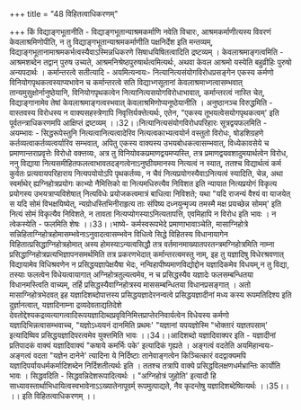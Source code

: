 +++
title = "48 विहितत्वाधिकरणम्"

+++
किं विद्याङ्गभूतानीति - विद्याङ्गभूतान्याश्रमकर्माणि नवेति विचारः, आश्रमकर्माणीत्यस्य विवरणं केवलाश्रमिणोपीति, न तु विद्याङ्गभूतान्याश्रमकर्माणीति पक्षनिर्देश इति मन्तव्यम्, विद्याङ्गभूतानामाश्रमकर्भत्वस्यैवाऽस्मिन्नधिकरणे सिषाधयिषितत्वादिति द्रष्टव्यम् । केवलाश्रमाङ्गत्वमिति - आश्रमशब्देन तद्वान् पुरुष उच्यते, आश्रमनिश्रेष्ठपुरुषार्थत्वमित्यर्थः, अथवा केवल आश्रमो यस्येति बहुव्रीहिः पुरुषो अन्यपदार्थः । कर्मान्तरत्वे सतीत्यादि - अयमित्यन्वयः- नित्यानित्यसंयोगविरोधप्रसङ्गेन एकस्य कर्मणो विनियोगपृथकत्वस्याप्यभावेन च कर्मान्तरत्वे सति विद्याभ्गसूतानां केवलाश्रमाभ्गत्वासम्भवात् तान्यमुसुक्षोर्नानुष्ठेयानि, विनियोगपृथकत्वेन नित्यानित्यसयोगविरोधाभावात्, कर्मान्तरत्वं नास्ति चेत्, विद्याङ्गानामेव तेषां केवलाश्रमाङ्गत्वस्भवात् केवलाश्रमिणोप्यनूष्ठेयानीति । अनुष्ठानञ्च विरुद्धमिति - वास्तवस्य विरोधस्य न वाक्यसहस्त्रेणापि निवृत्तिर्यक्त्तेत्यर्थः, एतेन, "एकस्य तूभयत्वेसयोगपृथकत्वम्' इति पूर्वतन्त्राधिकरणमपि आक्षिप्तं द्रष्टव्यम् ।।32।।नित्यानित्यसंयोगविरोधपरिहारः सूत्रद्वयफलमिति - अयम्भावः - सिद्धरूपेस्तुनि नित्यत्वानित्यत्वादेरिव नित्यत्वकाभ्यत्वयोर्न वस्तुतो विरोधः, षोडशिग्रहणे कर्तव्यत्वाकर्तव्यत्वर्यारिव सम्भवात्, अपितु एकस्य वाक्यस्य उभयबोधकत्वासम्भवात्, विध्येकावसेये च प्रमाणान्तराप्रवृत्तेः विरोधो वक्त्तव्यः, अत्र तु विनियोवकप्रमाणद्वयमप्यस्ति, तत्र प्रमाणद्वयवशादुमयार्थत्वेन विरोध, ननु विद्याया नित्यसमीहितफलत्वाभावतदङ्गत्वेनाऽनुष्ठीयमानस्य नित्यत्वं न स्यात्, ततश्च विद्यार्थत्वं कर्म कुर्वतः प्रत्यवायपरिहाराय नित्यपयोयोऽपि पृथकर्तव्यः, न चैवं नित्यप्रयोगस्यैवाऽनित्यत्वं स्यादिति, चेन्न, अथा स्वर्माथेर् ह्यग्निहोत्रप्रयोगः काभ्यो नैमित्तिको वा नित्यमधिरुत्यैव निविशत इति न्यायात नित्यप्रयोगं विकृत्य प्रयोगस्य उभयत्राप्यविशेषात् नित्यविधेः प्रयोजकत्वमात्रं बाधित्वा निविशते; यथा "यदि राजन्यं वैश्यं वा याजयेत् स यदि सोमं विभक्षयिष्येत्, न्यग्रोधस्तिभिनीराहृत्य ताः संपिष्य दध्नयुन्मृज्य तमस्मै मक्ष प्रयच्छेन्न सोमम्' इति नित्यं सोमं विकृत्यैव निविशते, न तावता नित्यप्योगस्याऽनित्यतापत्ति, एवमिहापि न विरोध इति भावः । न त्वेकस्येति - फलमिति शेषः ।।33।।भाष्ये- कर्मस्वरूपभेदे प्रमाणाभावाञ्चेति, मासाग्निहोत्रे सन्निहिताग्निहोत्रहोमासम्भवेनाऽनुवादत्वासम्भवेन विधित्वे सिद्धे विहितस्य विधानायागेन विहितात्प्रसिद्धाग्निहोत्रहोमात् अस्य होमस्याऽन्यत्वसिद्धौ तत्र वर्तमानमाख्यातपरतन्त्रमग्निहोत्रमिति नाम्ना प्रसिद्धाग्निहोत्रप्रत्यभिज्ञापनसमर्थमिति तत्र प्रकरणभेदात् कर्मान्तरत्वमस्तु नाम्, इह तु यज्ञादिषु विधेरश्रवणात् विद्यायामेव विधिश्रवणेन न प्रसिद्धयज्ञापेक्षयैषा भेदः, नन्विहापीष्यमाणविद्योद्दोन यज्ञादिकमेव विधयम्,न तु विद्या, तस्याः फलत्वेन विधेयत्वायागात् अग्निहोत्रतुल्यत्वमेव, न च प्रसिद्धस्यैव यज्ञादेः फलसम्बन्धितया विधानमस्त्विति वाच्यम्, तर्हि प्रसिद्धस्यैवाग्निहोत्रस्य माससम्बन्धितया विधानप्रसङ्गात् । अतो मासाग्निहोत्रभेदवत् इह यज्ञादिशब्दोपात्तस्य प्रसिद्धयज्ञादेरनन्वत्वे प्रसिद्धयज्ञादीनां मध्य कस्य रूपमतिदिश्य इति दुर्ज्ञानत्वात्, यज्ञादिनाम्ना द्रव्यदेवताद्यतिदेशे देवतोद्देश्यकद्रव्यत्यागत्वादिरूपयज्ञादिाब्दप्रवृविनिमित्तप्राप्तेरनिवार्यत्वेन विधेयस्य कर्मणो यज्ञादिभिन्नत्वासम्भवाच्च, "यज्ञोऽध्ययनं दानमिति प्रथमः' "यज्ञानां यपयज्ञोस्मि "भोक्तारं यज्ञतपसाम्' इत्यादिष्विव प्रसिद्धयज्ञादिपरत्वमेव युक्त्तमिति भावः ।।34।।आदिशब्दो यज्ञादिवाक्पर इति - यज्ञादीनां प्रतिपादकं वाक्यं यज्ञादिवाक्यं "कषाये कमर्भिः पके' इत्यादिकं गृह्यते । अङ्गत्वं वदतेति अयमिहान्वयः- अङ्गत्वं वदता "यज्ञेन दानेने' त्यादिना ये निर्दिष्टाः तानेवाङ्गत्वेन किञ्चित्कारं वदद्वाक्यमपि यज्ञादिपर्यायधर्मकर्मादिशब्देन निर्दिशतीत्यर्थः इति । ततश्च तत्रापि वाक्ये प्रसिद्धविलक्षणधर्मभ्रान्तिः कार्योति भावः । सिद्धवदिति - सिद्धवन्निदेशरूपादित्यर्थः । "अग्निहोत्रं जुहोति' इत्यादौ हि साध्यावस्तार्थाभिधायित्वस्वभावेनाऽऽख्यातेनापूवर्म् रूपमुत्पाद्यते, नैव कृदन्तेषु यज्ञादिशब्देष्वित्यर्थः ।।35।। ।। इति विहितत्वाधिकरणम् ।।